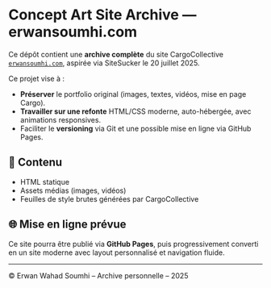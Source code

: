 # Concept Art Site Archive — erwansoumhi.com

Ce dépôt contient une **archive complète** du site CargoCollective [`erwansoumhi.com`](https://erwansoumhi.com), aspirée via SiteSucker le 20 juillet 2025.

Ce projet vise à :

- **Préserver** le portfolio original (images, textes, vidéos, mise en page Cargo).
- **Travailler sur une refonte** HTML/CSS moderne, auto-hébergée, avec animations responsives.
- Faciliter le **versioning** via Git et une possible mise en ligne via GitHub Pages.

## 🔧 Contenu

- HTML statique
- Assets médias (images, vidéos)
- Feuilles de style brutes générées par CargoCollective

## 🌐 Mise en ligne prévue

Ce site pourra être publié via **GitHub Pages**, puis progressivement converti en un site moderne avec layout personnalisé et navigation fluide.

---

© Erwan Wahad Soumhi – Archive personnelle – 2025

